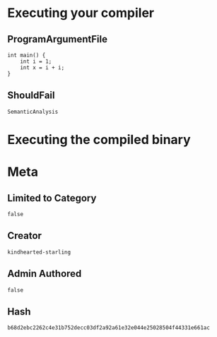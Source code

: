 # Executing your compiler

## ProgramArgumentFile

```
int main() {
    int i = 1;
    int x = i + i;
}
```

## ShouldFail

```
SemanticAnalysis
```

# Executing the compiled binary

# Meta

## Limited to Category

```
false
```

## Creator

```
kindhearted-starling
```

## Admin Authored

```
false
```

## Hash

```
b68d2ebc2262c4e31b752decc03df2a92a61e32e044e25028504f44331e661ac
```
